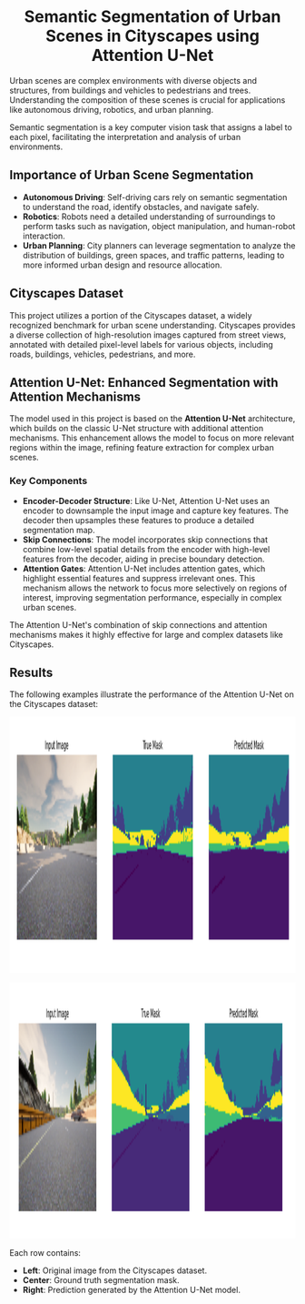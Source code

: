<h1 align="center">Semantic Segmentation of Urban Scenes in Cityscapes using Attention U-Net</h1>

<p>Urban scenes are complex environments with diverse objects and structures, from buildings and vehicles to pedestrians and trees. Understanding the composition of these scenes is crucial for applications like autonomous driving, robotics, and urban planning.</p>

<p>Semantic segmentation is a key computer vision task that assigns a label to each pixel, facilitating the interpretation and analysis of urban environments.</p>

<h2>Importance of Urban Scene Segmentation</h2>

<ul>
  <li><strong>Autonomous Driving</strong>: Self-driving cars rely on semantic segmentation to understand the road, identify obstacles, and navigate safely.</li>
  <li><strong>Robotics</strong>: Robots need a detailed understanding of surroundings to perform tasks such as navigation, object manipulation, and human-robot interaction.</li>
  <li><strong>Urban Planning</strong>: City planners can leverage segmentation to analyze the distribution of buildings, green spaces, and traffic patterns, leading to more informed urban design and resource allocation.</li>
</ul>

<h2>Cityscapes Dataset</h2>

<p>This project utilizes a portion of the Cityscapes dataset, a widely recognized benchmark for urban scene understanding. Cityscapes provides a diverse collection of high-resolution images captured from street views, annotated with detailed pixel-level labels for various objects, including roads, buildings, vehicles, pedestrians, and more.</p>

<h2>Attention U-Net: Enhanced Segmentation with Attention Mechanisms</h2>

<p>The model used in this project is based on the <strong>Attention U-Net</strong> architecture, which builds on the classic U-Net structure with additional attention mechanisms. This enhancement allows the model to focus on more relevant regions within the image, refining feature extraction for complex urban scenes.</p>

<h3>Key Components</h3>

<ul>
  <li><strong>Encoder-Decoder Structure</strong>: Like U-Net, Attention U-Net uses an encoder to downsample the input image and capture key features. The decoder then upsamples these features to produce a detailed segmentation map.</li>
  <li><strong>Skip Connections</strong>: The model incorporates skip connections that combine low-level spatial details from the encoder with high-level features from the decoder, aiding in precise boundary detection.</li>
  <li><strong>Attention Gates</strong>: Attention U-Net includes attention gates, which highlight essential features and suppress irrelevant ones. This mechanism allows the network to focus more selectively on regions of interest, improving segmentation performance, especially in complex urban scenes.</li>
</ul>

<p>The Attention U-Net's combination of skip connections and attention mechanisms makes it highly effective for large and complex datasets like Cityscapes.</p>

<h2>Results</h2>

<p>The following examples illustrate the performance of the Attention U-Net on the Cityscapes dataset:</p>

<p align="center">
  <img src="results/real_imag1.png" alt="result1" width="1000" height="450">
</p>
<p align="center">
    <img src="results/real_image2.png" alt="result2" width="1000"  height="450">
</p>

<p>Each row contains:</p>
<ul>
  <li><strong>Left</strong>: Original image from the Cityscapes dataset.</li>
  <li><strong>Center</strong>: Ground truth segmentation mask.</li>
  <li><strong>Right</strong>: Prediction generated by the Attention U-Net model.</li>
</ul>
